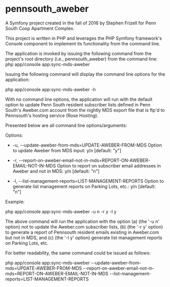 pennsouth_aweber
================

A Symfony project created in the fall of 2016 by Stephen Frizell for Penn South Coop Apartment Complex.

This project is written in PHP and leverages the PHP Symfony framework's Console component to implement its functionality from the command line.

The application is invoked by issuing the following command from the project's root directory (i.e., pennsouth_aweber) from the command line:
 php app/console app:sync-mds-aweber
 
Issuing the following command will display the command line options for the application:

 php app/console app:sync-mds-aweber -h
 
With no command line options, the application will run with the default option to update Penn South resident subscriber lists defined in Penn South's Aweber.com account from the nightly MDS export file that is ftp'd to Pennsouth's hosting service (Rose Hosting). 

Presented below are all command line options/arguments:

Options:

+  \-u, --update-aweber-from-mds=UPDATE-AWEBER-FROM-MDS                        Option to update Aweber from MDS input: y/n \[default: "y"\]
  
+  \-r, --report-on-aweber-email-not-in-mds=REPORT-ON-AWEBER-EMAIL-NOT-IN-MDS  Option to report on subscriber email addresses in Aweber and not in MDS: y/n \[default: "n"\]
  
+  \-l, --list-management-reports=LIST-MANAGEMENT-REPORTS                      Option to generate list management reports on Parking Lots, etc.: y/n \[default: "n"\]

Example:

php app/console app:sync-mds-aweber \-u n \-r y \-l y 

The above command will run the application with the option (a) (the '-u n' option) not to update the Aweber.com subscriber lists, (b) (the  '-r y' option) to generate a report of Pennsouth resident emails existing in Aweber.com but not in MDS, and (c) (the '-l y' option) generate list management reports on Parking Lots, etc.
 
For better readability, the same command could be issued as follows:

php app/console app:sync-mds-aweber \-\-update-aweber-from-mds=UPDATE-AWEBER-FROM-MDS \-\-report-on-aweber-email-not-in-mds=REPORT-ON-AWEBER-EMAIL-NOT-IN-MDS \-\-list-management-reports=LIST-MANAGEMENT-REPORTS
